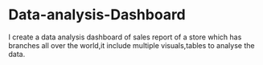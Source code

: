 # Data-analysis-Dashboard
I create a data analysis dashboard of sales report of a store which has branches all over the world,it include multiple visuals,tables to analyse the data.  
